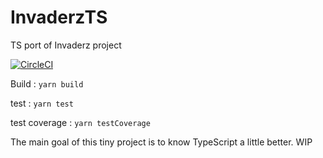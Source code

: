 # InvaderzTS
TS port of Invaderz project

[![CircleCI](https://circleci.com/gh/AnicetR/InvaderzTS.svg?style=svg)](https://circleci.com/gh/AnicetR/InvaderzTS)

Build : 
`yarn build`

test : 
`yarn test`

test coverage : 
`yarn testCoverage`

The main goal of this tiny project is to know TypeScript a little better.
WIP
